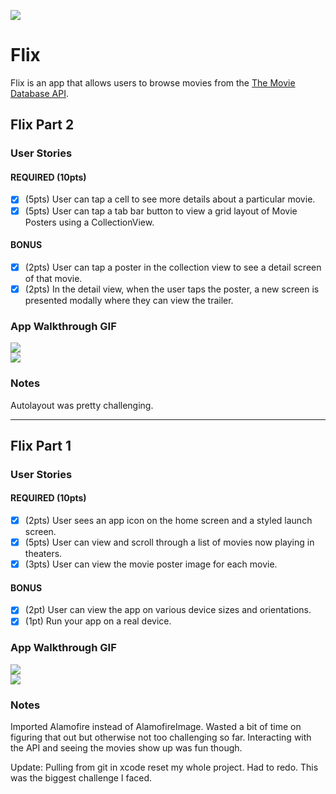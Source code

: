 <img src="http://g.recordit.co/WLAFJbaMkI.gif"><br>
# Flix

Flix is an app that allows users to browse movies from the [The Movie Database API](http://docs.themoviedb.apiary.io/#).

## Flix Part 2

### User Stories

#### REQUIRED (10pts)
- [X] (5pts) User can tap a cell to see more details about a particular movie.
- [X] (5pts) User can tap a tab bar button to view a grid layout of Movie Posters using a CollectionView.

#### BONUS
- [X] (2pts) User can tap a poster in the collection view to see a detail screen of that movie.
- [X] (2pts) In the detail view, when the user taps the poster, a new screen is presented modally where they can view the trailer.

### App Walkthrough GIF
<img src="http://g.recordit.co/k69a4dj6Nh.gif"><br>
<img src="http://g.recordit.co/7wwvSiJXOg.gif"><br>

### Notes
Autolayout was pretty challenging.

---

## Flix Part 1

### User Stories
#### REQUIRED (10pts)
- [X] (2pts) User sees an app icon on the home screen and a styled launch screen.
- [X] (5pts) User can view and scroll through a list of movies now playing in theaters.
- [X] (3pts) User can view the movie poster image for each movie.

#### BONUS
- [X] (2pt) User can view the app on various device sizes and orientations.
- [X] (1pt) Run your app on a real device.

### App Walkthrough GIF
<img src="http://g.recordit.co/GK4RuXthz8.gif"><br>
<img src="http://g.recordit.co/oyTNMWBNVI.gif"><br>

### Notes
Imported Alamofire instead of AlamofireImage. Wasted a bit of time on figuring that out but otherwise not too challenging so far. Interacting with the API and seeing the movies show up was fun though.

Update: Pulling from git in xcode reset my whole project. Had to redo. This was the biggest challenge I faced.
